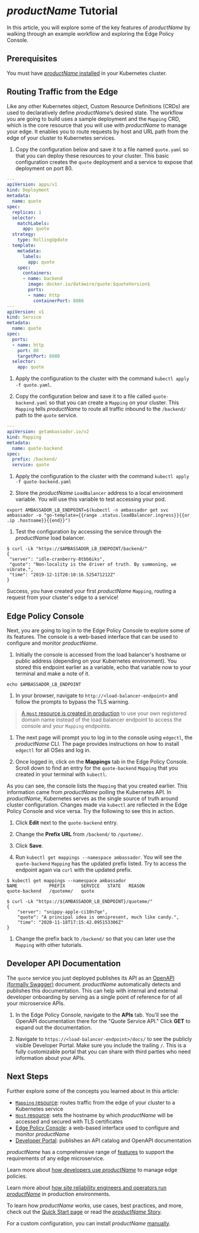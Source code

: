 # $productName$ Tutorial

In this article, you will explore some of the key features of $productName$ by walking through an example workflow and exploring the
Edge Policy Console.

## Prerequisites

You must have [$productName$ installed](../getting-started/) in your
Kubernetes cluster.

## Routing Traffic from the Edge

Like any other Kubernetes object, Custom Resource Definitions (CRDs) are used to
declaratively define $productName$’s desired state. The workflow you are going to
build uses a sample deployment and the `Mapping` CRD, which is the core resource
that you will use with $productName$ to manage your edge. It enables you to route
requests by host and URL path from the edge of your cluster to Kubernetes services.

1. Copy the configuration below and save it to a file named `quote.yaml` so that
you can deploy these resources to your cluster. This basic configuration creates
the `quote` deployment and a service to expose that deployment on port 80.

  ```yaml
  ---
  apiVersion: apps/v1
  kind: Deployment
  metadata:
    name: quote
  spec:
    replicas: 1
    selector:
      matchLabels:
        app: quote
    strategy:
      type: RollingUpdate
    template:
      metadata:
        labels:
          app: quote
      spec:
        containers:
        - name: backend
          image: docker.io/datawire/quote:$quoteVersion$
          ports:
          - name: http
            containerPort: 8080
  ---
  apiVersion: v1
  kind: Service
  metadata:
    name: quote
  spec:
    ports:
    - name: http
      port: 80
      targetPort: 8080
    selector:
      app: quote
  ```

1. Apply the configuration to the cluster with the command `kubectl apply -f quote.yaml`.

1. Copy the configuration below and save it to a file called `quote-backend.yaml`
so that you can create a `Mapping` on your cluster. This `Mapping` tells $productName$ to route all traffic inbound to the `/backend/` path to the `quote` service.

  ```yaml
  ---
  apiVersion: getambassador.io/v2
  kind: Mapping
  metadata:
    name: quote-backend
  spec:
    prefix: /backend/
    service: quote
  ```

1. Apply the configuration to the cluster with the command
`kubectl apply -f quote-backend.yaml`

1. Store the $productName$ `LoadBalancer` address to a local environment variable.
You will use this variable to test accessing your pod.

  ```
  export AMBASSADOR_LB_ENDPOINT=$(kubectl -n ambassador get svc ambassador -o "go-template={{range .status.loadBalancer.ingress}}{{or .ip .hostname}}{{end}}")
  ```

1. Test the configuration by accessing the service through the $productName$ load
balancer.

  ```
  $ curl -Lk "https://$AMBASSADOR_LB_ENDPOINT/backend/"
  {
   "server": "idle-cranberry-8tbb6iks",
   "quote": "Non-locality is the driver of truth. By summoning, we vibrate.",
   "time": "2019-12-11T20:10:16.525471212Z"
  }
  ```

Success, you have created your first $productName$ `Mapping`, routing a
request from your cluster's edge to a service!

## Edge Policy Console

Next, you are going to log in to the Edge Policy Console to explore some of its
features. The console is a web-based interface that can be used to configure and
monitor $productName$.

1. Initially the console is accessed from the load balancer's hostname or public
address (depending on your Kubernetes environment). You stored this endpoint
earlier as a variable, echo that variable now to your terminal and make a note of it.

  ```
  echo $AMBASSADOR_LB_ENDPOINT
  ```

1. In your browser, navigate to `http://<load-balancer-endpoint>` and follow the
prompts to bypass the TLS warning.

  > [A `Host` resource is created in production](../../topics/running/host-crd)
to use your own registered domain name instead of the load balancer endpoint to
access the console and your `Mapping` endpoints.

1. The next page will prompt you to log in to the console using `edgectl`, the
$productName$ CLI. The page provides instructions on how to install `edgectl` for
all OSes and log in.

1. Once logged in, click on the **Mappings** tab in the Edge Policy Console.
Scroll down to find an entry for the `quote-backend` `Mapping` that you created
in your terminal with `kubectl`.

As you can see, the console lists the `Mapping` that you created earlier. This
information came from $productName$ polling the Kubernetes API. In
$productName$, Kubernetes serves as the single source of truth
around cluster configuration. Changes made via `kubectl` are reflected in the
Edge Policy Console and vice versa.  Try the following to see this in action.

1. Click **Edit** next to the `quote-backend` entry.

1. Change the **Prefix URL** from `/backend/` to `/quoteme/`.

1. Click **Save**.

1. Run `kubectl get mappings --namespace ambassador`. You will see the
`quote-backend` `Mapping` has the updated prefix listed. Try to access the
endpoint again via `curl` with the updated prefix.

  ```
  $ kubectl get mappings --namespace ambassador
  NAME            PREFIX      SERVICE   STATE   REASON
  quote-backend   /quoteme/   quote

  $ curl -Lk "https://${AMBASSADOR_LB_ENDPOINT}/quoteme/"
  {
      "server": "snippy-apple-ci10n7qe",
      "quote": "A principal idea is omnipresent, much like candy.",
      "time": "2020-11-18T17:15:42.095153306Z"
  }
  ```

1. Change the prefix back to `/backend/` so that you can later use the `Mapping`
with other tutorials.

## Developer API Documentation

The `quote` service you just deployed publishes its API as an
[OpenAPI (formally Swagger)](https://swagger.io/solutions/getting-started-with-oas/)
document. $productName$ automatically detects and publishes this documentation.
This can help with internal and external developer onboarding by serving as a
single point of reference for of all your microservice APIs.

1. In the Edge Policy Console, navigate to the **APIs** tab. You'll see the
OpenAPI documentation there for the "Quote Service API." Click **GET** to
expand out the documentation.

1. Navigate to `https://<load-balancer-endpoint>/docs/` to see the
publicly visible Developer Portal. Make sure you include the trailing `/`.
This is a fully customizable portal that you can share with third parties who
need information about your APIs.

## Next Steps

Further explore some of the concepts you learned about in this article:
* [`Mapping` resource](../../topics/using/intro-mappings/): routes traffic from
the edge of your cluster to a Kubernetes service
* [`Host` resource](../../topics/running/host-crd/): sets the hostname by which
$productName$ will be accessed and secured with TLS certificates
* [Edge Policy Console](../../topics/using/edge-policy-console/): a web-based
interface used to configure and monitor $productName$
* [Developer Portal](../../topics/using/dev-portal/):
publishes an API catalog and OpenAPI documentation

$productName$ has a comprehensive range of [features](/features/) to
support the requirements of any edge microservice.

Learn more about [how developers use $productName$](../../topics/using/) to manage
edge policies.

Learn more about [how site reliability engineers and operators run $productName$](../../topics/running/)
in production environments.

To learn how $productName$ works, use cases, best practices, and more, check out
the [Quick Start page](../../tutorials/getting-started/) or read the [$productName$ Story](../../about/why-ambassador).

For a custom configuration, you can install $productName$
[manually](../../topics/install/yaml-install).
